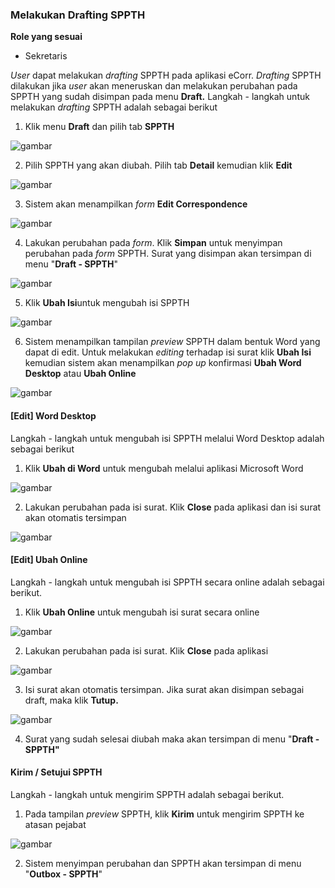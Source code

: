 ### **Melakukan Drafting SPPTH**

**Role yang sesuai**

- Sekretaris

*User* dapat melakukan *drafting* SPPTH pada aplikasi eCorr. *Drafting* SPPTH dilakukan jika *user* akan meneruskan dan melakukan perubahan pada SPPTH yang sudah disimpan pada menu **Draft.** Langkah - langkah untuk melakukan *drafting* SPPTH adalah sebagai berikut

1. Klik menu **Draft** dan pilih tab **SPPTH**

![gambar](SC_SPPTH/TH13.png)

2. Pilih SPPTH yang akan diubah. Pilih tab **Detail** kemudian klik **Edit**

![gambar](SC_SPPTH/TH14.png)

3. Sistem akan menampilkan *form* **Edit Correspondence**

![gambar](SC_SPPTH/TH15.png)

4. Lakukan perubahan pada *form*. Klik **Simpan** untuk menyimpan perubahan pada *form* SPPTH. Surat yang disimpan akan tersimpan di menu "**Draft - SPPTH**"

![gambar](SC_SPPTH/TH16.png)

5. Klik **Ubah Isi**untuk mengubah isi SPPTH

![gambar](SC_SPPTH/TH17.png)

6. Sistem menampilkan tampilan *preview* SPPTH dalam bentuk Word yang dapat di edit. Untuk melakukan *editing* terhadap isi surat klik **Ubah Isi** kemudian sistem akan menampilkan *pop up* konfirmasi **Ubah Word Desktop** atau **Ubah Online**

![gambar](SC_SPPTH/CR01.png)

#### **[Edit] Word Desktop**

Langkah - langkah untuk mengubah isi SPPTH melalui Word Desktop adalah sebagai berikut

1. Klik **Ubah di Word** untuk mengubah melalui aplikasi Microsoft Word

![gambar](SC_SPPTH/CR02.png)

2. Lakukan perubahan pada isi surat. Klik **Close** pada aplikasi dan isi surat akan otomatis tersimpan

![gambar](SC_SPPTH/CR03.png)

#### **[Edit] Ubah Online**

Langkah - langkah untuk mengubah isi SPPTH secara online adalah sebagai berikut.

1. Klik **Ubah Online** untuk mengubah isi surat secara online

![gambar](SC_SPPTH/CR04.png)

2. Lakukan perubahan pada isi surat. Klik **Close** pada aplikasi

![gambar](SC_SPPTH/CR05.png)

3. Isi surat akan otomatis tersimpan. Jika surat akan disimpan sebagai draft, maka klik **Tutup.**

![gambar](SC_SPPTH/CR06.png)

4. Surat yang sudah selesai diubah maka akan tersimpan di menu "**Draft - SPPTH"**

#### **Kirim / Setujui SPPTH**

Langkah - langkah untuk mengirim SPPTH adalah sebagai berikut.

1. Pada tampilan *preview* SPPTH, klik **Kirim** untuk mengirim SPPTH ke atasan pejabat

![gambar](SC_SPPTH/CR07.png)

2. Sistem menyimpan perubahan dan SPPTH akan tersimpan di menu "**Outbox - SPPTH**"
